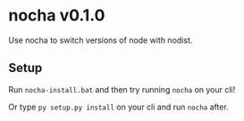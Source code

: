 # nocha v0.1.0

Use nocha to switch versions of node with nodist.

## Setup

Run ```nocha-install.bat``` and then try running ```nocha``` on your cli!

Or type ```py setup.py install``` on your cli and run ```nocha``` after.

